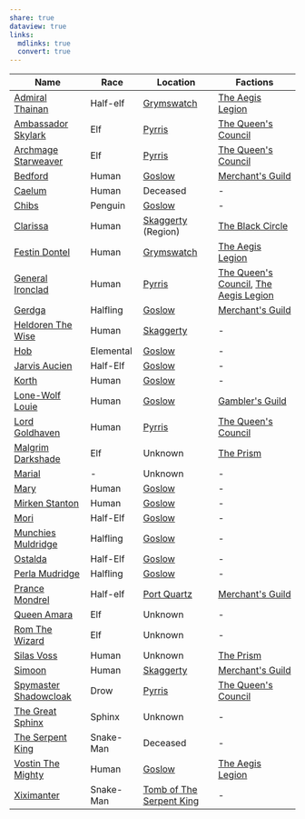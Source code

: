 ```yaml
---
share: true
dataview: true
links:
  mdlinks: true
  convert: true
---
```


| Name                                                                                            | Race      | Location                                                                            | Factions                                                                                                                                                          |
| ----------------------------------------------------------------------------------------------- | --------- | ----------------------------------------------------------------------------------- | ----------------------------------------------------------------------------------------------------------------------------------------------------------------- |
| [Admiral Thainan](../Locations_&%20NPCs/Cities%20&%20Towns/Grymswatch/NPCs/Admiral_Thainan.md)         | Half-elf  | [Grymswatch](../Locations_&%20NPCs/Cities%20&%20Towns/Grymswatch/Grymswatch.md)            | [The Aegis Legion](../Factions_&%20Clans/The%20Aegis%20Legion/The_Aegis_Legion.md)                                                                                       |
| [Ambassador Skylark](../Locations_&%20NPCs/Cities%20&%20Towns/Pyrris/NPCs/Ambassador_Skylark.md)       | Elf       | [Pyrris](../Locations_&%20NPCs/Cities%20&%20Towns/Pyrris/Pyrris.md)                        | [The Queen's Council](../Factions_&%20Clans/The%20Queen's%20Council/The_Queen's_Council.md)                                                                              |
| [Archmage Starweaver](../Locations_&%20NPCs/Cities%20&%20Towns/Pyrris/NPCs/Archmage_Starweaver.md)     | Elf       | [Pyrris](../Locations_&%20NPCs/Cities%20&%20Towns/Pyrris/Pyrris.md)                        | [The Queen's Council](../Factions_&%20Clans/The%20Queen's%20Council/The_Queen's_Council.md)                                                                              |
| [Bedford](../Locations_&%20NPCs/Cities%20&%20Towns/Goslow/NPCs/Bedford.md)                             | Human     | [Goslow](../Locations_&%20NPCs/Cities%20&%20Towns/Goslow/Goslow.md)                        | [Merchant's Guild](../Factions_&%20Clans/Merchant's%20Guild/Merchant's_Guild.md)                                                                                       |
| [Caelum](../History_&%20Lore/Legends/Caelum.md)                                                    | Human     | Deceased                                                                            | \-                                                                                                                                                                |
| [Chibs](../Locations_&%20NPCs/Cities%20&%20Towns/Goslow/NPCs/Chibs.md)                                 | Penguin   | [Goslow](../Locations_&%20NPCs/Cities%20&%20Towns/Goslow/Goslow.md)                        | \-                                                                                                                                                                |
| [Clarissa](../Factions_&%20Clans/The%20Black%20Circle/NPCs/Clarissa.md)                                | Human     | [Skaggerty](Skaggerty.md) (Region)                                                              | [The Black Circle](../Factions_&%20Clans/The%20Black%20Circle/The_Black_Circle.md)                                                                                       |
| [Festin Dontel](../Locations_&%20NPCs/Cities%20&%20Towns/Grymswatch/NPCs/Festin_Dontel.md)             | Human     | [Grymswatch](../Locations_&%20NPCs/Cities%20&%20Towns/Grymswatch/Grymswatch.md)            | [The Aegis Legion](../Factions_&%20Clans/The%20Aegis%20Legion/The_Aegis_Legion.md)                                                                                       |
| [General Ironclad](../Locations_&%20NPCs/Cities%20&%20Towns/Pyrris/NPCs/General_Ironclad.md)           | Human     | [Pyrris](../Locations_&%20NPCs/Cities%20&%20Towns/Pyrris/Pyrris.md)                        | [The Queen's Council](../Factions_&%20Clans/The%20Queen's%20Council/The_Queen's_Council.md), [The Aegis Legion](../Factions_&%20Clans/The%20Aegis%20Legion/The_Aegis_Legion.md) |
| [Gerdga](../Locations_&%20NPCs/Cities%20&%20Towns/Goslow/NPCs/Gerdga.md)                               | Halfling  | [Goslow](../Locations_&%20NPCs/Cities%20&%20Towns/Goslow/Goslow.md)                        | [Merchant's Guild](../Factions_&%20Clans/Merchant's%20Guild/Merchant's_Guild.md)                                                                                       |
| [Heldoren The Wise](../Locations_&%20NPCs/Cities%20&%20Towns/Skaggerty/NPCs/Heldoren_The_Wise.md)      | Human     | [Skaggerty](../Locations_&%20NPCs/Cities%20&%20Towns/Skaggerty/Skaggerty.md)               | \-                                                                                                                                                                |
| [Hob](../Locations_&%20NPCs/Cities%20&%20Towns/Goslow/NPCs/Hob.md)                                     | Elemental | [Goslow](../Locations_&%20NPCs/Cities%20&%20Towns/Goslow/Goslow.md)                        | \-                                                                                                                                                                |
| [Jarvis Aucien](../Locations_&%20NPCs/Cities%20&%20Towns/Goslow/NPCs/Jarvis_Aucien.md)                 | Half-Elf  | [Goslow](../Locations_&%20NPCs/Cities%20&%20Towns/Goslow/Goslow.md)                        | \-                                                                                                                                                                |
| [Korth](../Locations_&%20NPCs/Cities%20&%20Towns/Goslow/NPCs/Korth.md)                                 | Human     | [Goslow](../Locations_&%20NPCs/Cities%20&%20Towns/Goslow/Goslow.md)                        | \-                                                                                                                                                                |
| [Lone-Wolf Louie](../Locations_&%20NPCs/Cities%20&%20Towns/Goslow/NPCs/Lone-Wolf_Louie.md)             | Human     | [Goslow](../Locations_&%20NPCs/Cities%20&%20Towns/Goslow/Goslow.md)                        | [Gambler's Guild](../Factions_&%20Clans/Gambler's%20Guild/Gambler's_Guild.md)                                                                                          |
| [Lord Goldhaven](../Locations_&%20NPCs/Cities%20&%20Towns/Pyrris/NPCs/Lord_Goldhaven.md)               | Human     | [Pyrris](../Locations_&%20NPCs/Cities%20&%20Towns/Pyrris/Pyrris.md)                        | [The Queen's Council](../Factions_&%20Clans/The%20Queen's%20Council/The_Queen's_Council.md)                                                                              |
| [Malgrim Darkshade](../Factions_&%20Clans/The%20Prism/NPCs/Malgrim_Darkshade.md)                     | Elf       | Unknown                                                                             | [The Prism](../Factions_&%20Clans/The%20Prism/The_Prism.md)                                                                                                            |
| [Marial](../../Marial.md)                                                    | \-        | Unknown                                                                             | \-                                                                                                                                                                |
| [Mary](../Locations_&%20NPCs/Cities%20&%20Towns/Goslow/NPCs/Mary.md)                                   | Human     | [Goslow](../Locations_&%20NPCs/Cities%20&%20Towns/Goslow/Goslow.md)                        | \-                                                                                                                                                                |
| [Mirken Stanton](../Locations_&%20NPCs/Cities%20&%20Towns/Goslow/NPCs/Mirken_Stanton.md)               | Human     | [Goslow](../Locations_&%20NPCs/Cities%20&%20Towns/Goslow/Goslow.md)                        | \-                                                                                                                                                                |
| [Mori](../Locations_&%20NPCs/Cities%20&%20Towns/Goslow/NPCs/Mori.md)                                   | Half-Elf  | [Goslow](../Locations_&%20NPCs/Cities%20&%20Towns/Goslow/Goslow.md)                        | \-                                                                                                                                                                |
| [Munchies Muldridge](../Locations_&%20NPCs/Cities%20&%20Towns/Goslow/NPCs/Munchies_Muldridge.md)       | Halfling  | [Goslow](../Locations_&%20NPCs/Cities%20&%20Towns/Goslow/Goslow.md)                        | \-                                                                                                                                                                |
| [Ostalda](../Locations_&%20NPCs/Cities%20&%20Towns/Goslow/NPCs/Ostalda.md)                             | Half-Elf  | [Goslow](../Locations_&%20NPCs/Cities%20&%20Towns/Goslow/Goslow.md)                        | \-                                                                                                                                                                |
| [Perla Mudridge](../Locations_&%20NPCs/Cities%20&%20Towns/Goslow/NPCs/Perla_Mudridge.md)               | Halfling  | [Goslow](../Locations_&%20NPCs/Cities%20&%20Towns/Goslow/Goslow.md)                        | \-                                                                                                                                                                |
| [Prance Mondrel](../Locations_&%20NPCs/Cities%20&%20Towns/Port%20Quartz/NPCs/Prance_Mondrel.md)          | Half-elf  | [Port Quartz](../Locations_&%20NPCs/Cities%20&%20Towns/Port%20Quartz/Port_Quartz.md)         | [Merchant's Guild](../Factions_&%20Clans/Merchant's%20Guild/Merchant's_Guild.md)                                                                                       |
| [Queen Amara](../Locations_&%20NPCs/Cities%20&%20Towns/Pyrris/NPCs/Queen_Amara.md)                     | Elf       | Unknown                                                                             | \-                                                                                                                                                                |
| [Rom The Wizard](../History_&%20Lore/Legends/Rom_The_Wizard.md)                                    | Elf       | Unknown                                                                             | \-                                                                                                                                                                |
| [Silas Voss](../Factions_&%20Clans/The%20Prism/NPCs/Silas_Voss.md)                                   | Human     | Unknown                                                                             | [The Prism](../Factions_&%20Clans/The%20Prism/The_Prism.md)                                                                                                            |
| [Simoon](../Locations_&%20NPCs/Cities%20&%20Towns/Skaggerty/NPCs/Simoon.md)                            | Human     | [Skaggerty](../Locations_&%20NPCs/Cities%20&%20Towns/Skaggerty/Skaggerty.md)               | [Merchant's Guild](../Factions_&%20Clans/Merchant's%20Guild/Merchant's_Guild.md)                                                                                       |
| [Spymaster Shadowcloak](../Locations_&%20NPCs/Cities%20&%20Towns/Pyrris/NPCs/Spymaster_Shadowcloak.md) | Drow      | [Pyrris](../Locations_&%20NPCs/Cities%20&%20Towns/Pyrris/Pyrris.md)                        | [The Queen's Council](../Factions_&%20Clans/The%20Queen's%20Council/The_Queen's_Council.md)                                                                              |
| [The Great Sphinx](../History_&%20Lore/Legends/The_Great_Sphinx.md)                                | Sphinx    | Unknown                                                                             | \-                                                                                                                                                                |
| [The Serpent King](../History_&%20Lore/Legends/The_Serpent_King.md)                                | Snake-Man | Deceased                                                                            | \-                                                                                                                                                                |
| [Vostin The Mighty](../Locations_&%20NPCs/Cities%20&%20Towns/Goslow/NPCs/Vostin_The_Mighty.md)         | Human     | [Goslow](../Locations_&%20NPCs/Cities%20&%20Towns/Goslow/Goslow.md)                        | [The Aegis Legion](../Factions_&%20Clans/The%20Aegis%20Legion/The_Aegis_Legion.md)                                                                                       |
| [Xiximanter](../History_&%20Lore/Legends/Xiximanter.md)                                            | Snake-Man | [Tomb of The Serpent King](../Locations_&%20NPCs/Dungeons/Tomb_of_The_Serpent_King.md) | \-                                                                                                                                                                |



